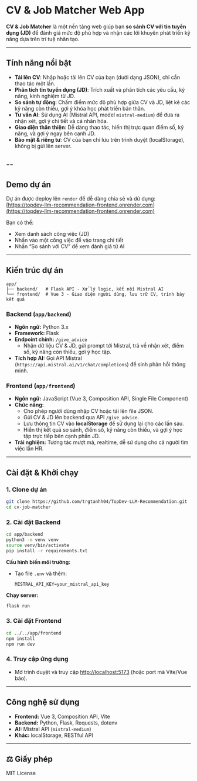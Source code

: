 # CV & Job Matcher Web App

**CV & Job Matcher** là một nền tảng web giúp bạn **so sánh CV với tin tuyển dụng (JD)** để đánh giá mức độ phù hợp và nhận các lời khuyên phát triển kỹ năng dựa trên trí tuệ nhân tạo.

---

## Tính năng nổi bật

- **Tải lên CV**: Nhập hoặc tải lên CV của bạn (dưới dạng JSON), chỉ cần thao tác một lần.
- **Phân tích tin tuyển dụng (JD)**: Trích xuất và phân tích các yêu cầu, kỹ năng, kinh nghiệm từ JD.
- **So sánh tự động**: Chấm điểm mức độ phù hợp giữa CV và JD, liệt kê các kỹ năng còn thiếu, gợi ý khóa học phát triển bản thân.
- **Tư vấn AI**: Sử dụng AI (Mistral API, model `mistral-medium`) để đưa ra nhận xét, gợi ý chi tiết và cá nhân hóa.
- **Giao diện thân thiện**: Dễ dàng thao tác, hiển thị trực quan điểm số, kỹ năng, và gợi ý ngay bên cạnh JD.
- **Bảo mật & riêng tư**: CV của bạn chỉ lưu trên trình duyệt (localStorage), không bị gửi lên server.

--
---
## Demo dự án
Dự án được deploy lên `render` để dễ dàng chia sẻ và dử dụng: [https://topdev-llm-recommendation-frontend.onrender.com](https://topdev-llm-recommendation-frontend.onrender.com)

Bạn có thể:
- Xem danh sách công việc (JD)
- Nhấn vào một công việc để vào trang chi tiết
- Nhấn “So sánh với CV” để xem đánh giá từ AI
---

## Kiến trúc dự án

```
app/
├── backend/   # Flask API - Xử lý logic, kết nối Mistral AI
└── frontend/  # Vue 3 - Giao diện người dùng, lưu trữ CV, trình bày kết quả
```

### Backend (`app/backend`)

- **Ngôn ngữ:** Python 3.x
- **Framework:** Flask
- **Endpoint chính:** `/give_advice`
    - Nhận dữ liệu CV & JD, gửi prompt tới Mistral, trả về nhận xét, điểm số, kỹ năng còn thiếu, gợi ý học tập.
- **Tích hợp AI:** Gọi API Mistral (`https://api.mistral.ai/v1/chat/completions`) để sinh phản hồi thông minh.

### Frontend (`app/frontend`)

- **Ngôn ngữ:** JavaScript (Vue 3, Composition API, Single File Component)
- **Chức năng:**
    - Cho phép người dùng nhập CV hoặc tải lên file JSON.
    - Gửi CV & JD lên backend qua API `/give_advice`.
    - Lưu thông tin CV vào **localStorage** để sử dụng lại cho các lần sau.
    - Hiển thị kết quả so sánh, điểm số, kỹ năng còn thiếu, và gợi ý học tập trực tiếp bên cạnh phần JD.
- **Trải nghiệm:** Tương tác mượt mà, realtime, dễ sử dụng cho cả người tìm việc lẫn HR.

---

## Cài đặt & Khởi chạy

### 1. Clone dự án

```bash
git clone https://github.com/trgtanhh04/TopDev-LLM-Recommendation.git
cd cv-job-matcher
```

### 2. Cài đặt Backend

```bash
cd app/backend
python3 -m venv venv
source venv/bin/activate
pip install -r requirements.txt
```

**Cấu hình biến môi trường:**
- Tạo file `.env` và thêm:
    ```
    MISTRAL_API_KEY=your_mistral_api_key
    ```

**Chạy server:**
```bash
flask run
```

### 3. Cài đặt Frontend

```bash
cd ../../app/frontend
npm install
npm run dev
```

### 4. Truy cập ứng dụng

- Mở trình duyệt và truy cập [http://localhost:5173](http://localhost:5173) (hoặc port mà Vite/Vue báo).
---
## Công nghệ sử dụng

- **Frontend:** Vue 3, Composition API, Vite
- **Backend:** Python, Flask, Requests, dotenv
- **AI:** Mistral API (`mistral-medium`)
- **Khác:** localStorage, RESTful API


---

## ⚖️ Giấy phép

MIT License
